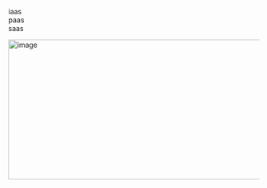 iaas  
paas  
saas  

<img width="544" height="281" alt="image" src="https://github.com/user-attachments/assets/e10d95c5-789b-4542-8ca2-4f7a539bc531" />




